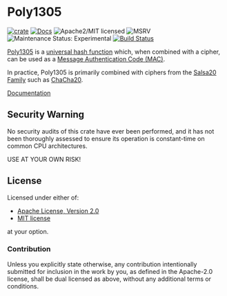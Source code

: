 # Poly1305

[![crate][crate-image]][crate-link]
[![Docs][docs-image]][docs-link]
![Apache2/MIT licensed][license-image]
![MSRV][rustc-image]
![Maintenance Status: Experimental][maintenance-image]
[![Build Status][build-image]][build-link]

[Poly1305][1] is a [universal hash function][2] which, when combined with a cipher,
can be used as a [Message Authentication Code (MAC)][3].

In practice, Poly1305 is primarily combined with ciphers from the
[Salsa20 Family][4] such as [ChaCha20][5].

[Documentation][docs-link]

## Security Warning

No security audits of this crate have ever been performed, and it has not been
thoroughly assessed to ensure its operation is constant-time on common CPU
architectures.

USE AT YOUR OWN RISK!

## License

Licensed under either of:

 * [Apache License, Version 2.0](http://www.apache.org/licenses/LICENSE-2.0)
 * [MIT license](http://opensource.org/licenses/MIT)

at your option.

### Contribution

Unless you explicitly state otherwise, any contribution intentionally submitted
for inclusion in the work by you, as defined in the Apache-2.0 license, shall be
dual licensed as above, without any additional terms or conditions.

[//]: # (badges)

[crate-image]: https://img.shields.io/crates/v/poly1305.svg
[crate-link]: https://crates.io/crates/poly1305
[docs-image]: https://docs.rs/poly1305/badge.svg
[docs-link]: https://docs.rs/poly1305/
[license-image]: https://img.shields.io/badge/license-Apache2.0/MIT-blue.svg
[rustc-image]: https://img.shields.io/badge/rustc-1.27+-blue.svg
[maintenance-image]: https://img.shields.io/badge/maintenance-experimental-blue.svg
[build-image]: https://travis-ci.org/RustCrypto/MACs.svg?branch=master
[build-link]: https://travis-ci.org/RustCrypto/MACs

[//]: # (general links)

[1]: https://en.wikipedia.org/wiki/Poly1305
[2]: https://en.wikipedia.org/wiki/Universal_hashing
[3]: https://en.wikipedia.org/wiki/Message_authentication_code
[4]: https://cr.yp.to/snuffle/salsafamily-20071225.pdf
[5]: https://crates.io/crates/chacha20
